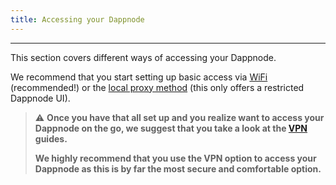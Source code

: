 ```yaml
---
title: Accessing your Dappnode
---
```

---
This section covers different ways of accessing your Dappnode.  

We recommend that you start setting up basic access via [WiFi](wifi) (recommended!) or the [local proxy method](local) (this only offers a restricted Dappnode UI). 

> :warning: **Once you have that all set up and you realize want to access your Dappnode on the go, we suggest that you take a look at the [VPN](vpn) guides.** 
>
> **We highly recommend that you use the VPN option to access your Dappnode as this is by far the most secure and comfortable option.**

